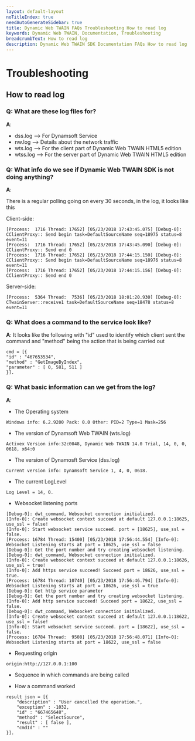 ```yaml
---
layout: default-layout
noTitleIndex: true
needAutoGenerateSidebar: true
title: Dynamic Web TWAIN FAQs Troubleshooting How to read log
keywords: Dynamic Web TWAIN, Documentation, Troubleshooting
breadcrumbText: How to read log
description: Dynamic Web TWAIN SDK Documentation FAQs How to read log
---
```


# Troubleshooting

## How to read log

### Q: What are these log files for?

**A**:

- dss.log --> For Dynamsoft Service
- nw.log --> Details about the network traffic
- wts.log --> For the client part of Dynamic Web TWAIN HTML5 edition
- wtss.log --> For the server part of Dynamic Web TWAIN HTML5 edition

### Q: What info do we see if Dynamic Web TWAIN SDK is not doing anything?

**A**:

There is a regular polling going on every 30 seconds, in the log, it looks like this

Client-side:

```
[Process:  1716 Thread: 17652] [05/23/2018 17:43:45.075] [Debug-0]: CClientProxy:: Send begin task=DefaultSourceName seq=18975 status=8 event=11
[Process:  1716 Thread: 17652] [05/23/2018 17:43:45.090] [Debug-0]: CClientProxy:: Send end 0
[Process:  1716 Thread: 17652] [05/23/2018 17:44:15.150] [Debug-0]: CClientProxy:: Send begin task=DefaultSourceName seq=18976 status=8 event=11
[Process:  1716 Thread: 17652] [05/23/2018 17:44:15.156] [Debug-0]: CClientProxy:: Send end 0
```

Server-side:

```
[Process:  5364 Thread:  7536] [05/23/2018 18:01:20.930] [Debug-0]: CTwainServer::receive1 task=DefaultSourceName seq=18478 status=8 event=11
```

### Q: What does a command to the service look like?

**A**: It looks like the following with "id" used to identify which client sent the command and "method" being the action that is being carried out

```
cmd = [{
"id" : "467653534",
"method" : "GetImageByIndex",
"parameter" : [ 0, 581, 511 ]
}].
```

### Q: What basic information can we get from the log?

**A**:

- The Operating system

```
Windows info: 6.2.9200 Pack: 0.0 Other: PID=2 Type=1 Mask=256
```

- The version of Dynamsoft Web TWAIN (wts.log)

```
Activex Version info:32c0048, Dynamic Web TWAIN 14.0 Trial, 14, 0, 0, 0618, x64:0
```

- The version of Dynamosft Service (dss.log)

```
Current version info: Dynamsoft Service 1, 4, 0, 0618.
```

- The current LogLevel

```
Log Level = 14, 0.
```

- Websocket listening ports

```
[Debug-0]: dwt_command, Websocket connection initialized.
[Info-0]: Create websocket context succeed at default 127.0.0.1:18625, use_ssl = false!
[Info-0]: Start websocket service succeed. port = [18625], use_ssl = false.
[Process: 16784 Thread: 15400] [05/23/2018 17:56:44.554] [Info-0]: Websocket Listening starts at port = 18625, use_ssl = false
[Debug-0]: Get the port number and try creating websocket listening.
[Debug-0]: dwt_command, Websocket connection initialized.
[Info-0]: Create websocket context succeed at default 127.0.0.1:18626, use_ssl = true!
[Info-0]: Add https service succeed! Succeed port = 18626, use_ssl = true.
[Process: 16784 Thread: 10740] [05/23/2018 17:56:46.794] [Info-0]: Websocket Listening starts at port = 18626, use_ssl = true
[Debug-0]: Get http service parameter
[Debug-0]: Get the port number and try creating websocket listening.
[Info-0]: Add http service succeed! Succeed port = 18622, use_ssl = false.
[Debug-0]: dwt_command, Websocket connection initialized.
[Info-0]: Create websocket context succeed at default 127.0.0.1:18622, use_ssl = false!
[Info-0]: Start websocket service succeed. port = [18622], use_ssl = false.
[Process: 16784 Thread:  9508] [05/23/2018 17:56:48.071] [Info-0]: Websocket Listening starts at port = 18622, use_ssl = false
```

- Requesting origin

```
origin:http://127.0.0.1:100
```

- Sequence in which commands are being called

- How a command worked

```
result json = [{
    "description" : "User cancelled the operation.",
    "exception" : -1032,
    "id" : "667465648",
    "method" : "SelectSource",
    "result" : [ false ],
    "cmdId" : ""
}].
```
